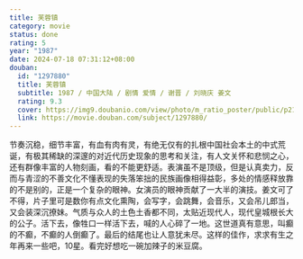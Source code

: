 ```yaml
---
title: 芙蓉镇
category: movie
status: done
rating: 5
year: "1987"
date: 2024-07-18 07:31:12+08:00
douban:
  id: "1297880"
  title: 芙蓉镇
  subtitle: 1987 / 中国大陆 / 剧情 爱情 / 谢晋 / 刘晓庆 姜文
  rating: 9.3
  cover: https://img9.doubanio.com/view/photo/m_ratio_poster/public/p2174804034.jpg
  link: https://movie.douban.com/subject/1297880/
---
```


节奏沉稳，细节丰富，有血有肉有灵，有绝无仅有的扎根中国社会本土的中式荒诞，有极其稀缺的深邃的对近代历史现象的思考和关注，有人文关怀和悲悯之心，还有群像丰富的人物刻画，看的不能更舒适。表演虽不是顶级，但是认真卖力，反而与青涩的不善文化不懂表现的失落笨拙的民族画像相得益彰，多处的情感释放靠的不是别的，正是一个复杂的眼神。女演员的眼神贡献了一大半的演技。姜文可了不得，片子里可是数你有点文化熏陶，会写字，会跳舞，会音乐，又会吊儿郎当，又会装深沉撩妹。气质与众人的土色土香都不同，太贴近现代人，现代皇城根长大的公子。活下去，像牲口一样活下去，喊的人心碎了一地。这世道真有意思，叫癫的不癫，不癫的人倒癫了。最后的结尾也让人意犹未尽。这样的佳作，求求有生之年再来一些吧，10星。看完好想吃一碗加辣子的米豆腐。
